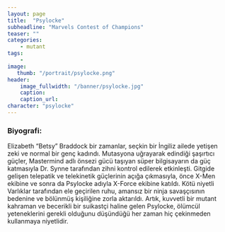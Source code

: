 ```yaml
---
layout: page
title:  "Psylocke"
subheadline: "Marvels Contest of Champions"
teaser: ""
categories:
    - mutant
tags:
    -
image:
   thumb: "/portrait/psylocke.png"
header:
    image_fullwidth: "/banner/psylocke.jpg"
    caption: 
    caption_url:    
character: "psylocke"
---
```


### Biyografi:

Elizabeth “Betsy” Braddock bir zamanlar, seçkin bir İngiliz ailede yetişen zeki ve normal bir genç kadındı. Mutasyona uğrayarak edindiği şaşırtıcı güçler, Mastermind adlı önsezi gücü taşıyan süper bilgisayarın da güç katmasıyla Dr. Synne tarafından zihni kontrol edilerek etkinleşti. Gitgide gelişen telepatik ve telekinetik güçlerinin açığa çıkmasıyla, önce X-Men ekibine ve sonra da Psylocke adıyla X-Force ekibine katıldı. Kötü niyetli Varlıklar tarafından ele geçirilen ruhu, amansız bir ninja savaşçısının bedenine ve bölünmüş kişiliğine zorla aktarıldı. Artık, kuvvetli bir mutant kahraman ve becerikli bir suikastçi haline gelen Psylocke, ölümcül yeteneklerini gerekli olduğunu düşündüğü her zaman hiç çekinmeden kullanmaya niyetlidir.
